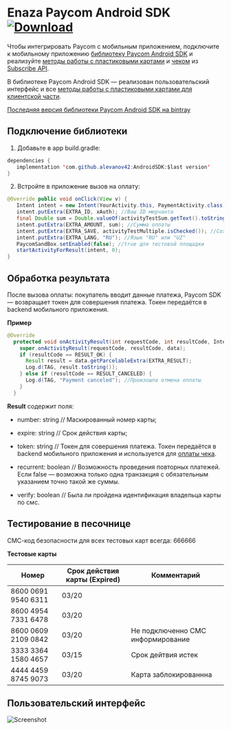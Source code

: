 # Enaza Paycom Android SDK [![Download](https://api.bintray.com/packages/paycom/general/android-sdk/images/download.svg)](https://bintray.com/paycom/general/android-sdk/_latestVersion)

Чтобы интегрировать Paycom с мобильным приложением, подключите к мобильному приложению [библиотеку Paycom Android SDK](https://github.com/PaycomUZ/AndroidSDK) и реализуйте [методы работы с пластиковыми картами](http://paycom.uz/api/#subscribe-api-metody-dlya-raboty-s-plastikovymi-kartami-servernaya-chast) и [чеком](http://paycom.uz/api/#subscribe-api-metody-dlya-raboty-s-chekom-servernaya-chast) из [Subscribe API](http://paycom.uz/api/#subscribe-api).

В библиотеке Paycom Android SDK — реализован пользовательский интерфейс и все [методы работы с пластиковыми картами для клиентской части](http://paycom.uz/api/#subscribe-api-metody-dlya-raboty-s-plastikovymi-kartami-klientskaya-chast).

[Последняя версия библиотеки Paycom Android SDK на bintray](https://bintray.com/paycom/general/android-sdk)

## Подключение библиотеки

1. Добавьте в app build.gradle:

```java
dependencies {
   implementation 'com.github.alevanov42:AndroidSDK:$last version' 
}
```

2. Встройте в приложение вызов на оплату:
```java
@Override public void onClick(View v) {
   Intent intent = new Intent(YourActivity.this, PaymentActivity.class);
   intent.putExtra(EXTRA_ID, xAuth); //Ваш ID мерчанта
   final Double sum = Double.valueOf(activityTestSum.getText().toString());
   intent.putExtra(EXTRA_AMOUNT, sum); //Сумма оплаты
   intent.putExtra(EXTRA_SAVE, activityTestMultiple.isChecked()); //Сохранить для многократной оплаты?
   intent.putExtra(EXTRA_LANG, "RU"); //Язык "RU" или "UZ"
   PaycomSandBox.setEnabled(false); //true для тестовой площадки
   startActivityForResult(intent, 0);
}
```

## Обработка результата

После вызова оплаты: покупатель вводит данные платежа, Paycom SDK — возвращает токен для совершения платежа. Токен передаётся в backend мобильного приложения. 

**Пример**
```java
@Override
  protected void onActivityResult(int requestCode, int resultCode, Intent data) {
    super.onActivityResult(requestCode, resultCode, data);
    if (resultCode == RESULT_OK) {
      Result result = data.getParcelableExtra(EXTRA_RESULT);
      Log.d(TAG, result.toString());
    } else if (resultCode == RESULT_CANCELED) {
      Log.d(TAG, "Payment canceled"); //Произошла отмена оплаты
    }
  }
```

**Result** содержит поля:

- number: string // Маскированный номер карты;

- expire: string // Срок действия карты; 

- token: string // Токен для совершения платежа. Токен передаётся в backend мобильного приложения и используется для [оплаты чека](http://paycom.uz/api/#subscribe-api-metody-dlya-raboty-s-chekom-servernaya-chast-oplata-cheka). 

- recurrent: boolean // Возможность проведения повторных платежей. Если false — возможна только одна транзакция с обязательным указанием точно такой же суммы.

- verify: boolean // Была ли пройдена идентификация владельца карты по смс.

## Тестирование в песочнице

СМС-код безопасности для всех тестовых карт всегда: 666666

**Тестовые карты**

| Номер               | Срок действия карты (Expired) | Комментарий                       |
| ------------------- | ----------------------------- | --------------------------------- |
| 8600 0691 9540 6311 | 03/20                         |                                   |
| 8600 4954 7331 6478 | 03/20                         |                                   |
| 8600 0609 2109 0842 | 03/20                         | Не подключенно СМС информирование |
| 3333 3364 1580 4657 | 03/15                         | Срок дейтвия истек                |
| 4444 4459 8745 9073 | 03/20                         | Карта заблокированнна             |

## Пользовательский интерфейс

![Screenshot](docs/img.png?raw=true "Screens")

